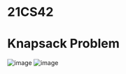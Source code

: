 # 21CS42
# Knapsack Problem
![image](https://github.com/muskancs11/21CS42/assets/110542534/da2c807a-b889-447f-a6f8-a9515b791d64)
![image](https://github.com/muskancs11/21CS42/assets/110542534/e7567d63-55af-44b9-9992-98eb0a41dd70)
